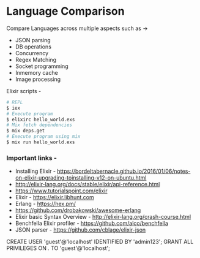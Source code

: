 # Language Comparison
Compare Languages across multiple aspects such as ->
- JSON parsing
- DB operations
- Concurrency
- Regex Matching
- Socket programming
- Inmemory cache
- Image processing

Elixir scripts -
```sh
# REPL
$ iex
# Execute program
$ elixirc hello_world.exs
# Mix fetch dependencies
$ mix deps.get
# Execute program using mix
$ mix run hello_world.exs
```

### Important links -
- Installing Elixir - https://bordeltabernacle.github.io/2016/01/06/notes-on-elixir-upgrading-toinstalling-v12-on-ubuntu.html
- http://elixir-lang.org/docs/stable/elixir/api-reference.html
- https://www.tutorialspoint.com/elixir
- Elixir - https://elixir.libhunt.com
- Erlang - https://hex.pm/
- https://github.com/drobakowski/awesome-erlang
- Elixir basic Syntax Overview - http://elixir-lang.org/crash-course.html
- Benchfella Elixir profiler - https://github.com/alco/benchfella
- JSON parser - https://github.com/cblage/elixir-json

CREATE USER 'guest'@'localhost' IDENTIFIED BY 'admin123';
GRANT ALL PRIVILEGES ON *.* TO 'guest'@'localhost';